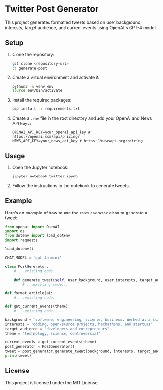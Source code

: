 # Twitter Post Generator

This project generates formatted tweets based on user background, interests, target audience, and current events using OpenAI's GPT-4 model.

## Setup

1. Clone the repository:
    ```bash
    git clone <repository-url>
    cd generate-post
    ```

2. Create a virtual environment and activate it:
    ```bash
    python3 -m venv env
    source env/bin/activate
    ```

3. Install the required packages:
    ```bash
    pip install -r requirements.txt
    ```

4. Create a `.env` file in the root directory and add your OpenAI and News API keys:
    ```plaintext
    OPENAI_API_KEY=your_openai_api_key # https://openai.com/api/pricing/
    NEWS_API_KEY=your_news_api_key # https://newsapi.org/pricing
    ```

## Usage

1. Open the Jupyter notebook:
    ```bash
    jupyter notebook twitter.ipynb
    ```

2. Follow the instructions in the notebook to generate tweets.

## Example

Here's an example of how to use the `PostGenerator` class to generate a tweet:

```python
from openai import OpenAI
import os
from dotenv import load_dotenv
import requests

load_dotenv()

CHAT_MODEL = 'gpt-4o-mini'

class PostGenerator:
    # ...existing code...

    def generate_tweet(self, user_background, user_interests, target_audience, current_events):
        # ...existing code...

def format_article(a):
    # ...existing code...

def get_current_events(theme):
    # ...existing code...

background = "software, engineering, science, business. Worked at a startup three years as a head of engineering and at larger companies as a software engineer."
interests = "coding, open-source projects, hackathons, and startups"
target_audience = "developers and entrepreneurs"
theme = "technology, science, controversial"

current_events = get_current_events(theme)
post_generator = PostGenerator()
tweet = post_generator.generate_tweet(background, interests, target_audience, current_events)
print(tweet)
```

## License

This project is licensed under the MIT License.
